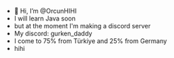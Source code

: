 - 👋 Hi, I’m @OrcunHIHI
- I will learn Java soon
- but at the moment I'm making a discord server
- My discord: gurken_daddy
- I come to 75% from Türkiye and 25% from Germany
- hihi
